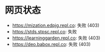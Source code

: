 # 网页状态
- https://mization.edpjg.repl.co: 失败 (403)
- https://stds.stpsc.repl.co: 失败
- https://learninggarden.repl.co: 失败 (403)
- https://deo.babox.repl.co: 失败 (403)
